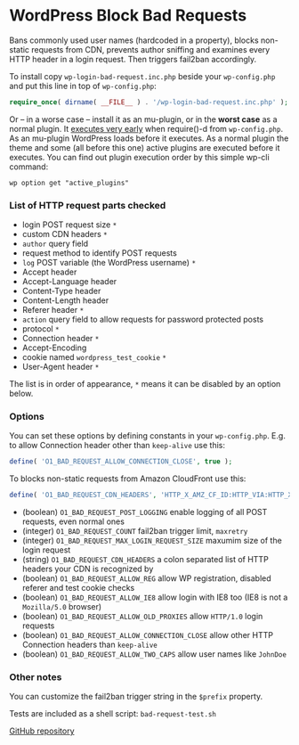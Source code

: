 # WordPress Block Bad Requests

Bans commonly used user names (hardcoded in a property), blocks non-static requests from CDN,
prevents author sniffing and examines every HTTP header in a login request.
Then triggers fail2ban accordingly.

To install copy `wp-login-bad-request.inc.php` beside your `wp-config.php` and put this line in top of `wp-config.php`:

```php
require_once( dirname( __FILE__ ) . '/wp-login-bad-request.inc.php' );
```

Or – in a worse case – install it as an mu-plugin, or in the **worst case** as a normal plugin.
It [executes very early](https://wordpress.org/plugins/whats-running/) when require()-d from `wp-config.php`.
As an mu-plugin WordPress loads before it executes. As a normal plugin the theme and some
(all before this one) active plugins are executed before it executes.
You can find out plugin execution order by this simple wp-cli command:

```
wp option get "active_plugins"
```

### List of HTTP request parts checked

- login POST request size `*`
- custom CDN headers `*`
- `author` query field
- request method to identify POST requests
- `log` POST variable (the WordPress username) `*`
- Accept header
- Accept-Language header
- Content-Type header
- Content-Length header
- Referer header `*`
- `action` query field to allow requests for password protected posts
- protocol `*`
- Connection header `*`
- Accept-Encoding
- cookie named `wordpress_test_cookie` `*`
- User-Agent header `*`

The list is in order of appearance, `*` means it can be disabled by an option below.

### Options

You can set these options by defining constants in your `wp-config.php`.
E.g. to allow Connection header other than `keep-alive` use this:

```php
define( 'O1_BAD_REQUEST_ALLOW_CONNECTION_CLOSE', true );
```

To blocks non-static requests from Amazon CloudFront use this:

```php
define( 'O1_BAD_REQUEST_CDN_HEADERS', 'HTTP_X_AMZ_CF_ID:HTTP_VIA:HTTP_X_FORWARDED_FOR' );
```

- (boolean) `O1_BAD_REQUEST_POST_LOGGING` enable logging of all POST requests, even normal ones
- (integer) `O1_BAD_REQUEST_COUNT` fail2ban trigger limit, `maxretry`
- (integer) `O1_BAD_REQUEST_MAX_LOGIN_REQUEST_SIZE` maxumim size of the login request
- (string) `O1_BAD_REQUEST_CDN_HEADERS` a colon separated list of HTTP headers your CDN is recognized by
- (boolean) `O1_BAD_REQUEST_ALLOW_REG` allow WP registration, disabled referer and test cookie checks
- (boolean) `O1_BAD_REQUEST_ALLOW_IE8` allow login with IE8 too (IE8 is not a `Mozilla/5.0` browser)
- (boolean) `O1_BAD_REQUEST_ALLOW_OLD_PROXIES` allow `HTTP/1.0` login requests
- (boolean) `O1_BAD_REQUEST_ALLOW_CONNECTION_CLOSE` allow other HTTP Connection headers than `keep-alive`
- (boolean) `O1_BAD_REQUEST_ALLOW_TWO_CAPS` allow user names like `JohnDoe`

### Other notes

You can customize the fail2ban trigger string in the `$prefix` property.

Tests are included as a shell script: `bad-request-test.sh`

[GitHub repository](https://github.com/szepeviktor/wordpress-plugin-construction/tree/master/wordpress-fail2ban)
